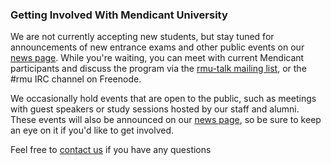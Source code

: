 ### Getting Involved With Mendicant University

We are not currently accepting new students, but stay tuned for announcements of new entrance exams and other public events on our [news page](/changelog.html).  While you're waiting, you can meet with current Mendicant participants and discuss the program via the [rmu-talk mailing list](http://groups.google.com/group/rmu-talk), or the #rmu IRC channel on Freenode.

We occasionally hold events that are open to the public, such as meetings with guest speakers or study sessions hosted by our staff and alumni. These events will also be announced on our [news page](/changelog.html), so be sure to keep an eye on it if you'd like to get involved.

Feel free to [contact us](/about/contact.html) if you have any questions